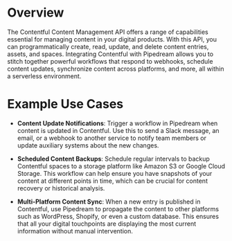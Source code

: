 # Overview

The Contentful Content Management API offers a range of capabilities essential for managing content in your digital products. With this API, you can programmatically create, read, update, and delete content entries, assets, and spaces. Integrating Contentful with Pipedream allows you to stitch together powerful workflows that respond to webhooks, schedule content updates, synchronize content across platforms, and more, all within a serverless environment.

# Example Use Cases

- **Content Update Notifications**: Trigger a workflow in Pipedream when content is updated in Contentful. Use this to send a Slack message, an email, or a webhook to another service to notify team members or update auxiliary systems about the new changes.

- **Scheduled Content Backups**: Schedule regular intervals to backup Contentful spaces to a storage platform like Amazon S3 or Google Cloud Storage. This workflow can help ensure you have snapshots of your content at different points in time, which can be crucial for content recovery or historical analysis.

- **Multi-Platform Content Sync**: When a new entry is published in Contentful, use Pipedream to propagate the content to other platforms such as WordPress, Shopify, or even a custom database. This ensures that all your digital touchpoints are displaying the most current information without manual intervention.
